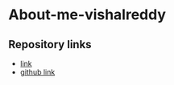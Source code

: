 # About-me-vishalreddy
## Repository links
* [link](https://vishalreddy114.github.io/About-me-vishalreddy/.)
* [github link](https://github.com/Vishalreddy114/About-me-vishalreddy)
